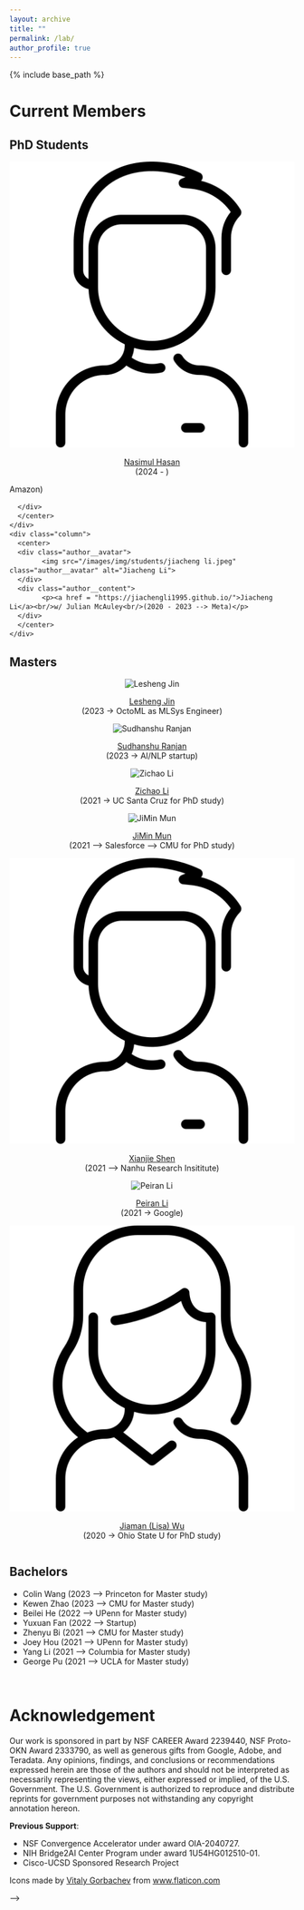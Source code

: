 ```yaml
---
layout: archive
title: ""
permalink: /lab/
author_profile: true
---
```


{% include base_path %}

Current Members
======

## PhD Students

<div class="row">
    <div class="column">
      <center>
      <div class="author__avatar">
            <img src="/images/img/students/man.png" class="author__avatar" alt="Nasimul Hasan">
      </div>
      <div class="author__content">
            <p><a href = "">Nasimul Hasan</a><br/>(2024 - )</p>
      </div>
      </center>
    </div>
</div>

<!--
## Co-advised PhD Students

<div class="row">
    <div class="column">
      <center>
      <div class="author__avatar">
            <img src="/images/img/students/ranak roy chowdhury.jpg" class="author__avatar" alt="Ranak Roy Chowdhury">
      </div>
      <div class="author__content">
            <p><a href = "https://www.linkedin.com/in/ranakroychowdhury/">Ranak Roy Chowdhury</a><br/>w/ Rajesh Gupta<br/>(2019 - )</p>
      </div>
      </center>
    </div>
    <div class="column">
      <center>
      <div class="author__avatar">
            <img src="/images/img/students/shuheng li.png" class="author__avatar" alt="Shuheng Li">
      </div>
      <div class="author__content">
            <p><a href = "">Shuheng Li</a><br/>w/ Rajesh Gupta<br/>(2020 - )</p>
      </div>
      </center>
    </div>
    <div class="column">
      <center>
      <div class="author__avatar">
            <img src="/images/img/students/jiayun zhang.jpg" class="author__avatar" alt="Jiayun Zhang">
      </div>
      <div class="author__content">
            <p><a href = "https://jiayunz.github.io/">Jiayun Zhang</a><br/>w/ Rajesh Gupta<br/>(2020 - )</p>
      </div>
      </center>
    </div>
</div>

## Master Students


<div class="row">
    <div class="column">
      <center>
      <div class="author__avatar">
            <img src="/images/img/students/prashant vaidyanathan.jpeg" class="author__avatar" alt="Prashant Vaidyanathan">
      </div>
      <div class="author__content">
            <p><a href = "https://www.linkedin.com/in/prashant-kv/">Prashant Vaidyanathan</a><br/>(2022 - )</p>
      </div>
      </center>
    </div>
    <div class="column">
      <center>
      <div class="author__avatar">
            <img src="/images/img/students/tianle wang.jpg" class="author__avatar" alt="Tianle Wang">
      </div>
      <div class="author__content">
            <p><a href = "https://wtl666wtl.github.io/">Tianle Wang</a><br/>(2023 - )</p>
      </div>
      </center>
    </div>

</div>

## Undergraduate Students




<br/>

Lab Alumni
======

## PhDs

<div class="row">
    <div class="column">
      <center>
      <div class="author__avatar">
            <img src="/images/img/students/xiyuan zhang.jpg" class="author__avatar" alt="Xiyuan Zhang">
      </div>
      <div class="author__content">
            <p><a href = "https://xiyuanzh.github.io/">Xiyuan Zhang</a><br/>w/ Rajesh Gupta<br/>(2020 - 2024 --> Amazon)</p>
      </div>
      </center>
    </div>
    <div class="column">
      <center>
      <div class="author__avatar">
            <img src="/images/img/students/jiacheng li.jpeg" class="author__avatar" alt="Jiacheng Li">
      </div>
      <div class="author__content">
            <p><a href = "https://jiachengli1995.github.io/">Jiacheng Li</a><br/>w/ Julian McAuley<br/>(2020 - 2023 --> Meta)</p>
      </div>
      </center>
    </div>
</div>

## Masters

<div class="row">
    <div class="column">
      <center>
      <div class="author__avatar">
            <img src="/images/img/students/lesheng jin.jpeg" class="author__avatar" alt="Lesheng Jin">
      </div>
      <div class="author__content">
            <p><a href = "https://www.linkedin.com/in/lesheng-jin-9618b0201/?originalSubdomain=cn">Lesheng Jin</a><br/>(2023 -> OctoML as MLSys Engineer)</p>
      </div>
      </center>
    </div>
    <div class="column">
      <center>
      <div class="author__avatar">
            <img src="/images/img/students/sudhanshu rajan.jpg" class="author__avatar" alt="Sudhanshu Ranjan">
      </div>
      <div class="author__content">
            <p><a href = "https://www.linkedin.com/in/sudhanshu-ranjan-33a216124/">Sudhanshu Ranjan</a><br/>(2023 -> AI/NLP startup)</p>
      </div>
      </center>
    </div>
    <div class="column">
      <center>
      <div class="author__avatar">
            <img src="/images/img/students/zichao li.jpeg" class="author__avatar" alt="Zichao Li">
      </div>
      <div class="author__content">
            <p><a href = "https://zichaoli.github.io/">Zichao Li</a><br/>(2021 -> UC Santa Cruz for PhD study)</p>
      </div>
      </center>
    </div>
    <div class="column">
      <center>
      <div class="author__avatar">
            <img src="/images/img/students/jimin mun.jpeg" class="author__avatar" alt="JiMin Mun">
      </div>
      <div class="author__content">
            <p><a href = "https://www.linkedin.com/in/jimin-mun/">JiMin Mun</a><br/>(2021 --> Salesforce --> CMU for PhD study)</p>
      </div>
      </center>
    </div>
    <div class="column">
      <center>
      <div class="author__avatar">
            <img src="/images/img/students/man.png" class="author__avatar" alt="Xianjie Shen">
      </div>
      <div class="author__content">
            <p><a href = "https://www.linkedin.com/in/jayshencs/">Xianjie Shen</a><br/>(2021 --> Nanhu Research Insititute)</p>
      </div>
      </center>
    </div>
    <div class="column">
      <center>
      <div class="author__avatar">
            <img src="/images/img/students/peiran li.jpeg" class="author__avatar" alt="Peiran Li">
      </div>
      <div class="author__content">
            <p><a href = "https://www.linkedin.com/in/peiran-li/">Peiran Li</a><br/>(2021 -> Google)</p>
      </div>
      </center>
    </div>
    <div class="column">
      <center>
      <div class="author__avatar">
            <img src="/images/img/students/woman.png" class="author__avatar" alt="Jiaman (Lisa) Wu">
      </div>
      <div class="author__content">
            <p><a href = "">Jiaman (Lisa) Wu</a><br>(2020 -> Ohio State U for PhD study)</p>
      </div>
      </center>
    </div>
</div>

## Bachelors

- Colin Wang (2023 --> Princeton for Master study)
- Kewen Zhao (2023 --> CMU for Master study)
- Beilei He (2022 --> UPenn for Master study)
- Yuxuan Fan (2022 --> Startup)
- Zhenyu Bi (2021 --> CMU for Master study)
- Joey Hou (2021 --> UPenn for Master study)
- Yang Li (2021 --> Columbia for Master study)
- George Pu (2021 --> UCLA for Master study)

<br/>


Acknowledgement
======
Our work is sponsored in part by NSF CAREER Award 2239440, NSF Proto-OKN Award 2333790, as well as generous gifts from Google, Adobe, and Teradata.
Any opinions, findings, and conclusions or recommendations expressed herein are those of the authors and should not be interpreted as necessarily representing the views, either expressed or implied, of the U.S. Government. 
The U.S. Government is authorized to reproduce and distribute reprints for government purposes not withstanding any copyright annotation hereon.

**Previous Support**:

- NSF Convergence Accelerator under award OIA-2040727.
- NIH Bridge2AI Center Program under award 1U54HG012510-01.
- Cisco-UCSD Sponsored Research Project


<div>Icons made by <a href="https://www.flaticon.com/authors/vitaly-gorbachev" title="Vitaly Gorbachev">Vitaly Gorbachev</a> from <a href="https://www.flaticon.com/" title="Flaticon">www.flaticon.com</a></div>

-->